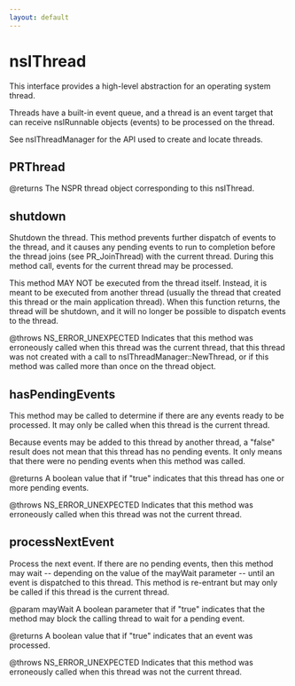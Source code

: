 ```yaml
---
layout: default
---
```


# nsIThread #

This interface provides a high-level abstraction for an operating system
thread.

Threads have a built-in event queue, and a thread is an event target that
can receive nsIRunnable objects (events) to be processed on the thread.

See nsIThreadManager for the API used to create and locate threads.


## PRThread ##

@returns
  The NSPR thread object corresponding to this nsIThread.


## shutdown ##

Shutdown the thread.  This method prevents further dispatch of events to
the thread, and it causes any pending events to run to completion before
the thread joins (see PR_JoinThread) with the current thread.  During this
method call, events for the current thread may be processed.

This method MAY NOT be executed from the thread itself.  Instead, it is
meant to be executed from another thread (usually the thread that created
this thread or the main application thread).  When this function returns,
the thread will be shutdown, and it will no longer be possible to dispatch
events to the thread.

@throws NS_ERROR_UNEXPECTED
  Indicates that this method was erroneously called when this thread was
  the current thread, that this thread was not created with a call to
  nsIThreadManager::NewThread, or if this method was called more than once
  on the thread object.


## hasPendingEvents ##

This method may be called to determine if there are any events ready to be
processed.  It may only be called when this thread is the current thread.

Because events may be added to this thread by another thread, a "false"
result does not mean that this thread has no pending events.  It only
means that there were no pending events when this method was called.

@returns
  A boolean value that if "true" indicates that this thread has one or
  more pending events.

@throws NS_ERROR_UNEXPECTED
  Indicates that this method was erroneously called when this thread was
  not the current thread.


## processNextEvent ##

Process the next event.  If there are no pending events, then this method
may wait -- depending on the value of the mayWait parameter -- until an
event is dispatched to this thread.  This method is re-entrant but may
only be called if this thread is the current thread.

@param mayWait
  A boolean parameter that if "true" indicates that the method may block
  the calling thread to wait for a pending event.

@returns
  A boolean value that if "true" indicates that an event was processed.

@throws NS_ERROR_UNEXPECTED
  Indicates that this method was erroneously called when this thread was
  not the current thread.

